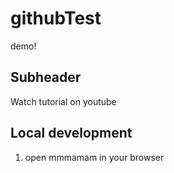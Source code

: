 # githubTest

demo!

## Subheader

Watch tutorial on youtube


## Local development

1. open mmmamam in your browser
